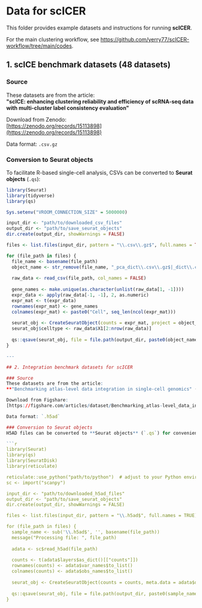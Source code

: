 # Data for scICER

This folder provides example datasets and instructions for running **scICER**.

For the main clustering workflow, see https://github.com/yerry77/scICER-workflow/tree/main/codes.



## 1. scICE benchmark datasets (48 datasets)

### Source
These datasets are from the article:  
**"scICE: enhancing clustering reliability and efficiency of scRNA-seq data with multi-cluster label consistency evaluation"**

Download from Zenodo:  
[https://zenodo.org/records/15113898](https://zenodo.org/records/15113898)

Data format: `.csv.gz`

### Conversion to Seurat objects
To facilitate R-based single-cell analysis, CSVs can be converted to **Seurat objects** (`.qs`):

```r
library(Seurat)
library(tidyverse)
library(qs)

Sys.setenv("VROOM_CONNECTION_SIZE" = 5000000)

input_dir <- "path/to/downloaded_csv_files"
output_dir <- "path/to/save_seurat_objects"
dir.create(output_dir, showWarnings = FALSE)

files <- list.files(input_dir, pattern = "\\.csv\\.gz$", full.names = TRUE)

for (file_path in files) {
  file_name <- basename(file_path)
  object_name <- str_remove(file_name, "_pca_dict\\.csv\\.gz$|_dict\\.csv\\.gz$|\\.csv\\.gz$")
  
  raw_data <- read_csv(file_path, col_names = FALSE)
  
  gene_names <- make.unique(as.character(unlist(raw_data[1, -1])))
  expr_data <- apply(raw_data[-1, -1], 2, as.numeric)
  expr_mat <- t(expr_data)
  rownames(expr_mat) <- gene_names
  colnames(expr_mat) <- paste0("Cell", seq_len(ncol(expr_mat)))
  
  seurat_obj <- CreateSeuratObject(counts = expr_mat, project = object_name)
  seurat_obj$celltype <- raw_data$X1[2:nrow(raw_data)]
  
  qs::qsave(seurat_obj, file = file.path(output_dir, paste0(object_name, ".qs")), nthreads = 4)
}

---

## 2. Integration benchmark datasets for scICER

### Source
These datasets are from the article:  
**"Benchmarking atlas-level data integration in single-cell genomics" (Nature Methods)**  

Download from Figshare:  
[https://figshare.com/articles/dataset/Benchmarking_atlas-level_data_integration_in_single-cell_genomics_-_integration_task_datasets_Immune_and_pancreas_/12420968](https://figshare.com/articles/dataset/Benchmarking_atlas-level_data_integration_in_single-cell-genomics_-_integration_task_datasets_Immune_and_pancreas_/12420968)

Data format: `.h5ad`

### Conversion to Seurat objects
H5AD files can be converted to **Seurat objects** (`.qs`) for convenient analysis in R:

```r
library(Seurat)
library(qs)
library(SeuratDisk)
library(reticulate)

reticulate::use_python("path/to/python")  # adjust to your Python environment
sc <- import("scanpy")

input_dir <- "path/to/downloaded_h5ad_files"
output_dir <- "path/to/save_seurat_objects"
dir.create(output_dir, showWarnings = FALSE)

files <- list.files(input_dir, pattern = "\\.h5ad$", full.names = TRUE)

for (file_path in files) {
  sample_name <- sub('\\.h5ad$', '', basename(file_path))
  message("Processing file: ", file_path)
  
  adata <- sc$read_h5ad(file_path)
  
  counts <- t(adata$layers$as_dict()[["counts"]])
  rownames(counts) <- adata$var_names$to_list()
  colnames(counts) <- adata$obs_names$to_list()
  
  seurat_obj <- CreateSeuratObject(counts = counts, meta.data = adata$obs)
  
  qs::qsave(seurat_obj, file = file.path(output_dir, paste0(sample_name, ".qs")), nthreads = 40)
}
